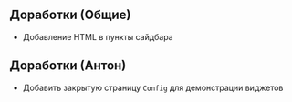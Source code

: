 ## Доработки (Общие)
- Добавление HTML в пункты сайдбара

## Доработки (Антон)
- Добавить закрытую страницу `Config` для демонстрации виджетов
